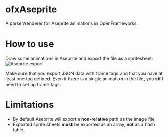 # ofxAseprite
A parser/renderer for Aseprite animations in OpenFrameworks.

# How to use
Draw some animations in Aseprite and export the file as a spritesheet:
![Aseprite export](docs/img/aseprite_export.png)

Make sure that you export JSON data with frame tags and that you have at least one tag defined. Even if there is a single animation in the file, you **still** need to set up frame tags.

# Limitations
* By default Aseprite will export a **non-relative** path as the image file. 
* Exported sprite sheets **must** be exported as an array, **not** as a hash table.
